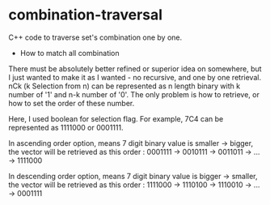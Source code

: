 # combination-traversal
C++ code to traverse set's combination one by one.

* How to match all combination

There must be absolutely better refined or superior idea on somewhere, but I just wanted to make it as I wanted - no recursive, and one by one retrieval.
nCk (k Selection from n) can be represented as n length binary with k number of '1' and n-k number of '0'. 
The only problem is how to retrieve, or how to set the order of these number. 

Here, I used boolean for selection flag.  For example, 7C4 can be represented as 1111000 or 0001111.

In ascending order option, means 7 digit binary value is smaller -> bigger, the vector will be retrieved as this order :
0001111 -> 0010111 -> 0011011 -> ... -> 1111000

In descending order option, means 7 digit binary value is bigger -> smaller, the vector will be retrieved as this order :
1111000 -> 1110100 -> 1110010 -> ... -> 0001111
